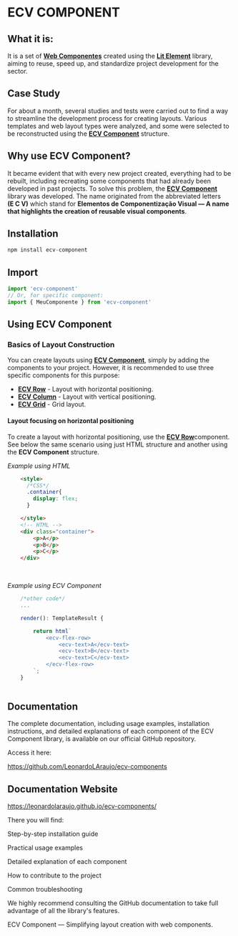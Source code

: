 # ECV COMPONENT

## What it is:

It is a set of  <a href="https://www.webcomponents.org/introduction" target="_blank">**Web Componentes**</a> created using the <a href="https://lit.dev/" target="_blank">**Lit Element**</a> library, aiming to reuse, speed up, and standardize project development for the sector.


## Case Study

For about a month, several studies and tests were carried out to find a way to streamline the development process for creating layouts. Various templates and web layout types were analyzed, and some were selected to be reconstructed using the <a href="#md:ecv-components">**ECV Component**</a> structure.


## Why use ECV Component?

It became evident that with every new project created, everything had to be rebuilt, including recreating some components that had already been developed in past projects. To solve this problem, the <a href="#md:ecv-components">**ECV Component**</a> library was developed. The name originated from the abbreviated letters
<br>**(E C V)** which stand for **Elementos de Componentização Visual — A name that highlights the creation of reusable visual components**.

## Installation
```typescript
npm install ecv-component
```

## Import
```typescript
import 'ecv-component' 
// Or, for specific component:
import { MeuComponente } from 'ecv-component'
```

## Using ECV Component

### Basics of Layout Construction

You can create layouts using <a href="#md:ecv-components">**ECV Component**</a>, simply by adding the components to your project. However, it is recommended to use three specific components for this purpose:

- <a href="https://leonardolaraujo.github.io/ecv-components/classes/components_ecv_flex_row.ECVFlexRow.html" target="_blank">**ECV Row**</a> - Layout with horizontal positioning.
- <a href="https://leonardolaraujo.github.io/ecv-components/classes/components_ecv_flex_column.ECVFlexColumn.html" target="_blank">**ECV Column**</a> - Layout with vertical positioning.
- <a href="https://leonardolaraujo.github.io/ecv-components/classes/components_ecv_grid.ECVGrid.html" target="_blank">**ECV Grid**</a> - Grid layout.

#### Layout focusing on horizontal positioning

To create a layout with horizontal positioning, use the <a href="https://leonardolaraujo.github.io/ecv-components/classes/components_ecv_flex_row.ECVFlexRow.html" target="_blank">**ECV Row**</a>component. See below the same scenario using just HTML structure and another using the **ECV Component** structure.

_Example using HTML_

```html
    <style>
      /*CSS*/
      .container{
        display: flex;
      }

    </style>
    <!-- HTML -->
    <div class="container">
        <p>A</p>
        <p>B</p>
        <p>C</p>
    </div>

```
<br>

_Example using ECV Component_


```typescript
    /*other code*/
    ...

    render(): TemplateResult {

        return html`
            <ecv-flex-row>
                <ecv-text>A</ecv-text>
                <ecv-text>B</ecv-text>
                <ecv-text>C</ecv-text>
            </ecv-flex-row>
        `;
    }
    
```

## Documentation

The complete documentation, including usage examples, installation instructions, and detailed explanations of each component of the ECV Component library, is available on our official GitHub repository.

Access it here:

https://github.com/LeonardoLAraujo/ecv-components

## Documentation Website

https://leonardolaraujo.github.io/ecv-components/

There you will find:

Step-by-step installation guide

Practical usage examples

Detailed explanation of each component

How to contribute to the project

Common troubleshooting

We highly recommend consulting the GitHub documentation to take full advantage of all the library's features.

ECV Component — Simplifying layout creation with web components.